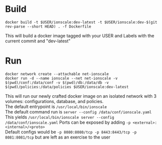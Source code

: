 # Build
```shell
docker build -t $USER/ionscale:dev-latest -t $USER/ionscale:dev-$(git rev-parse --short HEAD) . -f Dockerfile
```
This will build a docker image tagged with your USER and Labels with the current commit and "dev-latest"

# Run
```shell
docker network create --attachable net-ionscale
docker run -d --name ionscale --net net-ionscale -v $(pwd)/conf:/data/conf -v $(pwd)/db:/data/db -v $(pwd)/policies:/data/policies $USER/ionscale:dev-latest
```
This will run our newly crafted docker image on an isolated network with 3 volumes: configurations, database, and policies.  
The default entrypoint is `/usr/local/bin/ionscale`  
The default command run is `server --config /data/conf/ionscale.yaml`  
This yields `/usr/local/bin/ionscale server --config /data/conf/ionscale.yaml`
Ports can be exposed by adding `-p <external>:<internal>/<proto>`  
Default configs would be `-p 8080:8080/tcp -p 8443:8443/tcp -p 8081:8081/tcp` but are left as an exercise to the user